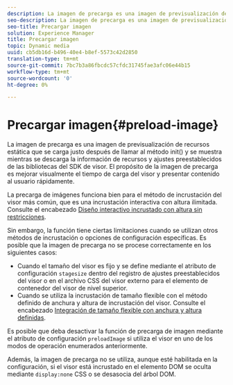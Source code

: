 ```yaml
---
description: La imagen de precarga es una imagen de previsualización de recursos estática que se carga justo después de llamar al método init() y se muestra mientras se descarga la información de recursos y ajustes preestablecidos de las bibliotecas del SDK de visor. El propósito de la imagen de precarga es mejorar visualmente el tiempo de carga del visor y presentar contenido al usuario rápidamente.
seo-description: La imagen de precarga es una imagen de previsualización de recursos estática que se carga justo después de llamar al método init() y se muestra mientras se descarga la información de recursos y ajustes preestablecidos de las bibliotecas del SDK de visor. El propósito de la imagen de precarga es mejorar visualmente el tiempo de carga del visor y presentar contenido al usuario rápidamente.
seo-title: Precargar imagen
solution: Experience Manager
title: Precargar imagen
topic: Dynamic media
uuid: cb5db16d-b496-40e4-b8ef-5573c42d2850
translation-type: tm+mt
source-git-commit: 7bc7b3a86fbcdc57cfdc31745fae3afc06e44b15
workflow-type: tm+mt
source-wordcount: '0'
ht-degree: 0%

---
```



# Precargar imagen{#preload-image}

La imagen de precarga es una imagen de previsualización de recursos estática que se carga justo después de llamar al método init() y se muestra mientras se descarga la información de recursos y ajustes preestablecidos de las bibliotecas del SDK de visor. El propósito de la imagen de precarga es mejorar visualmente el tiempo de carga del visor y presentar contenido al usuario rápidamente.

La precarga de imágenes funciona bien para el método de incrustación del visor más común, que es una incrustación interactiva con altura ilimitada. Consulte el encabezado [Diseño interactivo incrustado con altura sin restricciones](../../c-html5-aem-asset-viewers/c-html5-aem-interactive-images/c-html5-aem-interactive-images.md#section-6bb5d3c502544ad18a58eafe12a13435).

Sin embargo, la función tiene ciertas limitaciones cuando se utilizan otros métodos de incrustación o opciones de configuración específicas. Es posible que la imagen de precarga no se procese correctamente en los siguientes casos:

* Cuando el tamaño del visor es fijo y se define mediante el atributo de configuración `stagesize` dentro del registro de ajustes preestablecidos del visor o en el archivo CSS del visor externo para el elemento de contenedor del visor de nivel superior.
* Cuando se utiliza la incrustación de tamaño flexible con el método definido de anchura y altura de incrustación del visor. Consulte el encabezado [Integración de tamaño flexible con anchura y altura definidas](../../c-html5-aem-asset-viewers/c-html5-aem-interactive-images/c-html5-aem-interactive-images.md#section-6bb5d3c502544ad18a58eafe12a13435).

Es posible que deba desactivar la función de precarga de imagen mediante el atributo de configuración `preloadImage` si utiliza el visor en uno de los modos de operación enumerados anteriormente.

Además, la imagen de precarga no se utiliza, aunque esté habilitada en la configuración, si el visor está incrustado en el elemento DOM se oculta mediante `display:none` CSS o se desasocia del árbol DOM.
